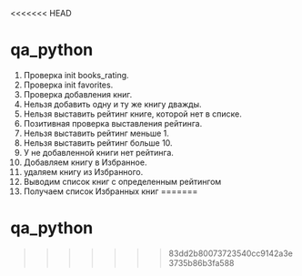 <<<<<<< HEAD
# qa_python
1. Проверка init books_rating.
2. Проверка init favorites.
3. Проверка добавления книг.
4. Нельзя добавить одну и ту же книгу дважды.
5. Нельзя выставить рейтинг книге, которой нет в списке.
6. Позитивная проверка выставления рейтинга.
7. Нельзя выставить рейтинг меньше 1.
8. Нельзя выставить рейтинг больше 10.
9. У не добавленной книги нет рейтинга.
10. Добавляем книгу в Избранное.
11. удаляем книгу из Избранного.
12. Выводим список книг с определенным рейтингом
13. Получаем список Избранных книг
=======
# qa_python
>>>>>>> 83dd2b80073723540cc9142a3e3735b86b3fa588
